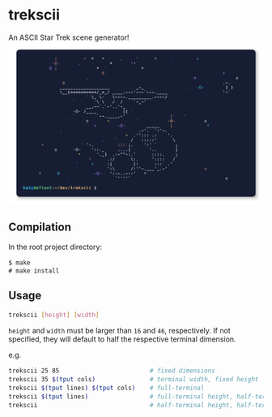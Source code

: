 # trekscii

An ASCII Star Trek scene generator!
![demo](demo.png)

## Compilation

In the root project directory:

```
$ make
# make install
```

## Usage

```bash
trekscii [height] [width]
```

`height` and `width` must be larger than `16` and `46`, respectively. If not
specified, they will default to half the respective terminal dimension.

e.g.

```bash
trekscii 25 85                         # fixed dimensions
trekscii 35 $(tput cols)               # terminal width, fixed height
trekscii $(tput lines) $(tput cols)    # full-terminal
trekscii $(tput lines)                 # full-terminal height, half-terminal width
trekscii                               # half-terminal height, half-terminal width
```
